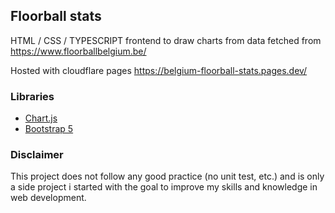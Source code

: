 ## Floorball stats

HTML / CSS / TYPESCRIPT frontend to draw charts from data fetched from https://www.floorballbelgium.be/

Hosted with cloudflare pages https://belgium-floorball-stats.pages.dev/


### Libraries
 - [Chart.js](https://www.chartjs.org/)
 - [Bootstrap 5](https://getbootstrap.com/docs/5.3/getting-started/introduction/)


### Disclaimer


This project does not follow any good practice (no unit test, etc.) and is only a side project i started with the goal to improve my skills and knowledge in web development.

